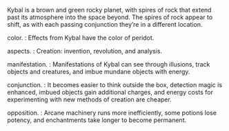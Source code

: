 Kybal is a brown and green rocky planet, with spires of rock that extend past its atmosphere into the space beyond. The spires of rock appear to shift, as with each passing conjunction they’re in a different location.

color.
: Effects from Kybal have the color of <span class="text-[#32b642]">peridot</span>.

aspects.
: Creation: invention, revolution, and analysis.

manifestation.
: Manifestations of Kybal can see through illusions, track objects and creatures, and imbue mundane objects with energy.

conjunction.
: It becomes easier to think outside the box, detection magic is enhanced, imbued objects gain additional charges, and energy costs for experimenting with new methods of creation are cheaper.

opposition.
: Arcane machinery runs more inefficiently, some potions lose potency, and enchantments take longer to become permanent.
